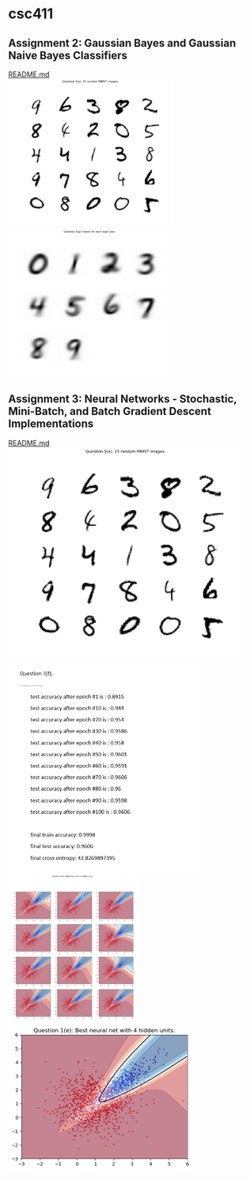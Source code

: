 # csc411

## Assignment 2: Gaussian Bayes and Gaussian Naive Bayes Classifiers
[README.md](./a2/README.md)<br>
<img src="./a2/img/25_random_MNIST.png" alt="25_random_MNIST" data-canonical-src="./a2/img/25_random_MNIST.png" height="300" />
<img src="./a2/img/learned_MNIST_means.png" alt="learned_MNIST_means" data-canonical-src="./a2/img/learned_MNIST_means.png" height="300" />
<!-- <img src="./a2/img/gaussian_bayes_clf.png" alt="gaussian_bayes_clf" data-canonical-src="./img/gaussian_bayes_clf.png" height="428" /> -->



## Assignment 3: Neural Networks - Stochastic, Mini-Batch, and Batch Gradient Descent Implementations
[README.md](./a3/README.md)<br>
<img src="./a2/img/25_random_MNIST.png" alt="25_random_MNIST" data-canonical-src="./a2/img/25_random_MNIST.png" height="428" />
<img src="./a3/img/mini_batch_stochastic_grad_desc_implementation.png" alt="mini_batch_stochastic_grad_desc_implementation" data-canonical-src="./a3/img/mini_batch_stochastic_grad_desc_implementation.png" height="428" />
<br>
<img src="./a3/img/NNs_4_hidden_units.png" alt="NNs_4_hidden_units" data-canonical-src="./a3/img/NNs_4_hidden_units.png" height="300" />
<img src="./a3/img/NN_best_4_hidden_units.png" alt="NN_best_4_hidden_units" data-canonical-src="./a3/img/NN_best_4_hidden_units.png" height="300" />

